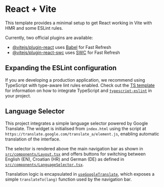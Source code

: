 # React + Vite

This template provides a minimal setup to get React working in Vite with HMR and some ESLint rules.

Currently, two official plugins are available:

- [@vitejs/plugin-react](https://github.com/vitejs/vite-plugin-react/blob/main/packages/plugin-react) uses [Babel](https://babeljs.io/) for Fast Refresh
- [@vitejs/plugin-react-swc](https://github.com/vitejs/vite-plugin-react/blob/main/packages/plugin-react-swc) uses [SWC](https://swc.rs/) for Fast Refresh

## Expanding the ESLint configuration

If you are developing a production application, we recommend using TypeScript with type-aware lint rules enabled. Check out the [TS template](https://github.com/vitejs/vite/tree/main/packages/create-vite/template-react-ts) for information on how to integrate TypeScript and [`typescript-eslint`](https://typescript-eslint.io) in your project.

## Language Selector

This project integrates a simple language selector powered by Google Translate. The widget is initialised from `index.html` using the script at `https://translate.google.com/translate_a/element.js`, enabling automatic translation of the interface.

The selector is rendered above the main navigation bar as shown in [`src/components/Layout.tsx`](src/components/Layout.tsx) and offers buttons for switching between English (EN), Croatian (HR) and German (DE) as defined in [`src/components/LanguageSelector.tsx`](src/components/LanguageSelector.tsx).

Translation logic is encapsulated in [`useGoogleTranslate`](src/hooks/use-google-translate.ts),
which exposes a simple `translateTo(lang)` function used by the navigation bar.

